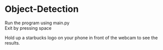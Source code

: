 # Object-Detection  
Run the program using main.py  
Exit by pressing space  

Hold up a starbucks logo on your phone in front of the webcam to see the results.
